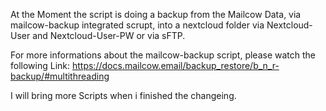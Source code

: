 At the Moment the script is doing a backup from the Mailcow Data, via mailcow-backup integrated scrupt, into a nextcloud folder via Nextcloud-User and Nextcloud-User-PW or via sFTP.

For more informations about the mailcow-backup script, please watch the following Link:
https://docs.mailcow.email/backup_restore/b_n_r-backup/#multithreading

I will bring more Scripts when i finished the changeing.
